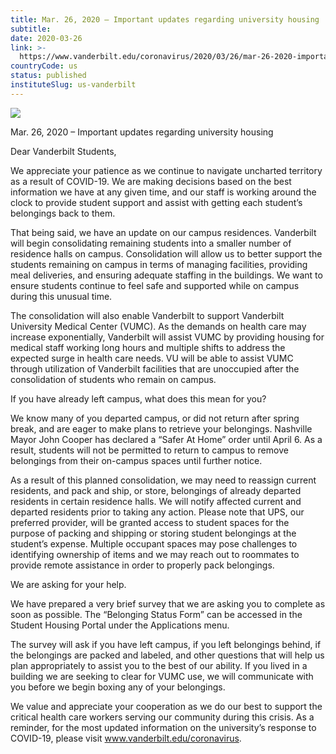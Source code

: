 ```yaml
---
title: Mar. 26, 2020 – Important updates regarding university housing
subtitle: 
date: 2020-03-26
link: >-
  https://www.vanderbilt.edu/coronavirus/2020/03/26/mar-26-2020-important-updates-regarding-university-housing/
countryCode: us
status: published
instituteSlug: us-vanderbilt
---
```

![](https://cdn.vanderbilt.edu/vu-wp0/wp-content/uploads/sites/327/2020/03/12142126/covid-moveout.jpg)

Mar. 26, 2020 – Important updates regarding university housing

Dear Vanderbilt Students,

We appreciate your patience as we continue to navigate uncharted territory as a result of COVID-19. We are making decisions based on the best information we have at any given time, and our staff is working around the clock to provide student support and assist with getting each student’s belongings back to them.

That being said, we have an update on our campus residences. Vanderbilt will begin consolidating remaining students into a smaller number of residence halls on campus. Consolidation will allow us to better support the students remaining on campus in terms of managing facilities, providing meal deliveries, and ensuring adequate staffing in the buildings. We want to ensure students continue to feel safe and supported while on campus during this unusual time.

The consolidation will also enable Vanderbilt to support Vanderbilt University Medical Center (VUMC). As the demands on health care may increase exponentially, Vanderbilt will assist VUMC by providing housing for medical staff working long hours and multiple shifts to address the expected surge in health care needs. VU will be able to assist VUMC through utilization of Vanderbilt facilities that are unoccupied after the consolidation of students who remain on campus.

If you have already left campus, what does this mean for you?

We know many of you departed campus, or did not return after spring break, and are eager to make plans to retrieve your belongings. Nashville Mayor John Cooper has declared a “Safer At Home” order until April 6. As a result, students will not be permitted to return to campus to remove belongings from their on-campus spaces until further notice.

As a result of this planned consolidation, we may need to reassign current residents, and pack and ship, or store, belongings of already departed residents in certain residence halls. We will notify affected current and departed residents prior to taking any action. Please note that UPS, our preferred provider, will be granted access to student spaces for the purpose of packing and shipping or storing student belongings at the student’s expense. Multiple occupant spaces may pose challenges to identifying ownership of items and we may reach out to roommates to provide remote assistance in order to properly pack belongings.

We are asking for your help.

We have prepared a very brief survey that we are asking you to complete as soon as possible. The “Belonging Status Form” can be accessed in the Student Housing Portal under the Applications menu.

The survey will ask if you have left campus, if you left belongings behind, if the belongings are packed and labeled, and other questions that will help us plan appropriately to assist you to the best of our ability. If you lived in a building we are seeking to clear for VUMC use, we will communicate with you before we begin boxing any of your belongings.

We value and appreciate your cooperation as we do our best to support the critical health care workers serving our community during this crisis. As a reminder, for the most updated information on the university’s response to COVID-19, please visit www.vanderbilt.edu/coronavirus.